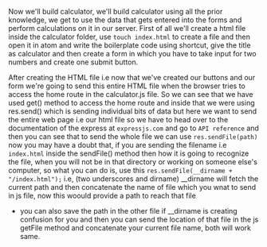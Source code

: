 Now we'll build calculator, we'll build calculator using all the prior knowledge, we get to use the data that gets entered into the forms and perform calculations on it in our server.
First of all we'll create a html file inside the calculator folder, use ``` touch index.html ``` to create a file and then open it in atom and write the boilerplate code using shortcut, give the title as calculator and then create a form in which you have to take input for two numbers and create one submit button.

After creating the HTML file i.e now that we've created our buttons and our form we're going to send this entire HTML file when the browser tries to access the home route in the calculator.js file.
So we can see that we have used get() method to access the home route and inside that we were using res.send() which is sending individual bits of data but here we want to send the entire web page i.e our html file so we have to head over to the documentation of the express at ``` expressjs.com ``` and go to ``` API reference ``` and then you can see that to send the whole file we can use ``` res.sendFile(path) ``` now you may have a doubt that, if you are sending the filename i.e ``` index.html ``` inside the sendFile() method then how it is going to recognize the file, when you will not be in that directory or working on someone else's computer, so what you can do is, use this
``` res.sendFile(__dirname + "/index.html"); ``` i.e, (two underscores and dirname) __dirname will fetch the current path and then concatenate the name of file which you wnat to send in js file, now this woould provide a path to reach that file


* you can also save the path in the other file if __dirname is creating confusion for you and then you can send the location of that file in the js getFile method and concatenate your current file name, both will work same.

